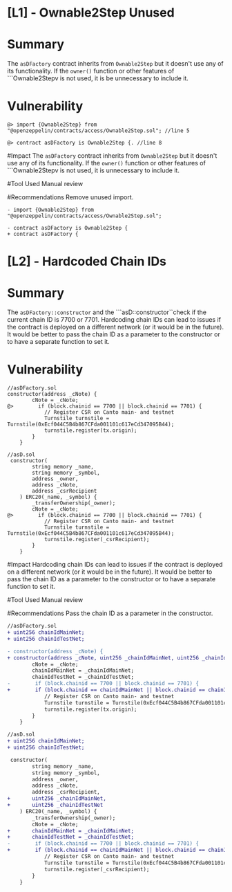 # [L1] - Ownable2Step Unused

# Summary
The ```asDFactory``` contract inherits from ```Ownable2Step``` but it doesn't use any of its functionality. If the ```owner()``` function or other features of ```Ownable2Stepv is not used, it is be unnecessary to include it.

# Vulnerability
```solidity
@> import {Ownable2Step} from "@openzeppelin/contracts/access/Ownable2Step.sol"; //line 5

@> contract asDFactory is Ownable2Step {. //line 8
```

#Impact
The ```asDFactory``` contract inherits from ```Ownable2Step``` but it doesn't use any of its functionality. If the ```owner()``` function or other features of ```Ownable2Stepv is not used, it is unnecessary to include it.

#Tool Used
Manual review

#Recommendations
Remove unused import.
```solidity
- import {Ownable2Step} from "@openzeppelin/contracts/access/Ownable2Step.sol"; 

- contract asDFactory is Ownable2Step {
+ contract asDFactory {
```


# [L2] - Hardcoded Chain IDs
# Summary
The ```asDFactory::constructor``` and the ```asD::constructor``check if the current chain ID is 7700 or 7701. Hardcoding chain IDs can lead to issues if the contract is deployed on a different network (or it would be in the future). It would be better to pass the chain ID as a parameter to the constructor or to have a separate function to set it.

# Vulnerability
```solidity
//asDFactory.sol
constructor(address _cNote) {
        cNote = _cNote;
@>        if (block.chainid == 7700 || block.chainid == 7701) {
            // Register CSR on Canto main- and testnet
            Turnstile turnstile = Turnstile(0xEcf044C5B4b867CFda001101c617eCd347095B44);
            turnstile.register(tx.origin);
        }
    }

//asD.sol
 constructor(
        string memory _name,
        string memory _symbol,
        address _owner,
        address _cNote,
        address _csrRecipient
    ) ERC20(_name, _symbol) {
        _transferOwnership(_owner);
        cNote = _cNote;
@>        if (block.chainid == 7700 || block.chainid == 7701) {
            // Register CSR on Canto main- and testnet
            Turnstile turnstile = Turnstile(0xEcf044C5B4b867CFda001101c617eCd347095B44);
            turnstile.register(_csrRecipient);
        }
    }
```

#Impact
Hardcoding chain IDs can lead to issues if the contract is deployed on a different network (or it would be in the future). It would be better to pass the chain ID as a parameter to the constructor or to have a separate function to set it.

#Tool Used
Manual review

#Recommendations
Pass the chain ID as a parameter in the constructor.
```diff
//asDFactory.sol
+ uint256 chainIdMainNet;
+ uint256 chainIdTestNet;

- constructor(address _cNote) {
+ constructor(address _cNote, uint256 _chainIdMainNet, uint256 _chainIdTestNet) {
        cNote = _cNote;
        chainIdMainNet = _chainIdMainNet;
        chainIdTestNet = _chainIdTestNet;
-        if (block.chainid == 7700 || block.chainid == 7701) {
+        if (block.chainid == chainIdMainNet || block.chainid == chainIdTestNet) {
            // Register CSR on Canto main- and testnet
            Turnstile turnstile = Turnstile(0xEcf044C5B4b867CFda001101c617eCd347095B44);
            turnstile.register(tx.origin);
        }
    }

//asD.sol
+ uint256 chainIdMainNet;
+ uint256 chainIdTestNet;

 constructor(
        string memory _name,
        string memory _symbol,
        address _owner,
        address _cNote,
        address _csrRecipient,
+       uint256 _chainIdMainNet, 
+       uint256 _chainIdTestNet
    ) ERC20(_name, _symbol) {
        _transferOwnership(_owner);
        cNote = _cNote;
+       chainIdMainNet = _chainIdMainNet;
+       chainIdTestNet = _chainIdTestNet;
-        if (block.chainid == 7700 || block.chainid == 7701) {
+        if (block.chainid == chainIdMainNet || block.chainid == chainIdTestNet) {
            // Register CSR on Canto main- and testnet
            Turnstile turnstile = Turnstile(0xEcf044C5B4b867CFda001101c617eCd347095B44);
            turnstile.register(_csrRecipient);
        }
    }
```